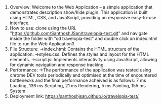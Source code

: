 1. Overview: Welcome to the Web Application – a simple application that demonstrates description show/hide plugin. This application is built using HTML, CSS, and JavaScript, providing an responsive easy-to-use interface.
2. How to use: clone using the URL "https://github.com/SanthoshJSan/travelopia-test.git" and navigate inside the folder with "cd travelopia-test" and double click on index.html file to run the Web Application3.
3. File Structure:
   ->index.html: Contains the HTML structure of the application.
   ->styles.css: Defines the styles and layout for the HTML elements.
   ->script.js: Implements interactivity using JavaScript, allowing for dynamic navigation and response tracking.
4. Performance:
   ->The performance of the application was tested using chrome DEV tools periodically and optimised at the time of encountered bottlenecks and the final performance acheived is as follows:
       7 ms  Loading, 
      136 ms  Scripting, 
      21 ms  Rendering, 
      5 ms  Painting, 
      155 ms  System.
5. Deployment link: https://santhoshjsan.github.io/travelopia-test/
